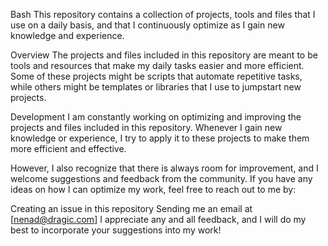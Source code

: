 Bash
This repository contains a collection of projects, tools and files that I use on a daily basis, and that I continuously optimize as I gain new knowledge and experience.

Overview
The projects and files included in this repository are meant to be tools and resources that make my daily tasks easier and more efficient. Some of these projects might be scripts that automate repetitive tasks, while others might be templates or libraries that I use to jumpstart new projects.

Development
I am constantly working on optimizing and improving the projects and files included in this repository. Whenever I gain new knowledge or experience, I try to apply it to these projects to make them more efficient and effective.

However, I also recognize that there is always room for improvement, and I welcome suggestions and feedback from the community. If you have any ideas on how I can optimize my work, feel free to reach out to me by:

Creating an issue in this repository
Sending me an email at [nenad@dragic.com]
I appreciate any and all feedback, and I will do my best to incorporate your suggestions into my work!
